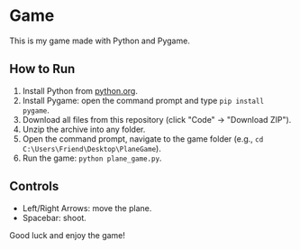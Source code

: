# Game
This is my game made with Python and Pygame. 

## How to Run
1. Install Python from [python.org](https://www.python.org/downloads/).
2. Install Pygame: open the command prompt and type `pip install pygame`.
3. Download all files from this repository (click "Code" → "Download ZIP").
4. Unzip the archive into any folder.
5. Open the command prompt, navigate to the game folder (e.g., `cd C:\Users\Friend\Desktop\PlaneGame`).
6. Run the game: `python plane_game.py`.

## Controls
- Left/Right Arrows: move the plane.
- Spacebar: shoot.

Good luck and enjoy the game!
